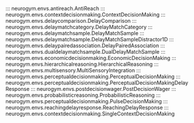 ::: neurogym.envs.antireach.AntiReach
::: neurogym.envs.contextdecisionmaking.ContextDecisionMaking
::: neurogym.envs.delaycomparison.DelayComparison
::: neurogym.envs.delaymatchcategory.DelayMatchCategory
::: neurogym.envs.delaymatchsample.DelayMatchSample
::: neurogym.envs.delaymatchsample.DelayMatchSampleDistractor1D
::: neurogym.envs.delaypairedassociation.DelayPairedAssociation
::: neurogym.envs.dualdelaymatchsample.DualDelayMatchSample
::: neurogym.envs.economicdecisionmaking.EconomicDecisionMaking
::: neurogym.envs.hierarchicalreasoning.HierarchicalReasoning
::: neurogym.envs.multisensory.MultiSensoryIntegration
::: neurogym.envs.perceptualdecisionmaking.PerceptualDecisionMaking
::: neurogym.envs.perceptualdecisionmaking.PerceptualDecisionMakingDelayResponse
::: neurogym.envs.postdecisionwager.PostDecisionWager
::: neurogym.envs.probabilisticreasoning.ProbabilisticReasoning
::: neurogym.envs.perceptualdecisionmaking.PulseDecisionMaking
::: neurogym.envs.reachingdelayresponse.ReachingDelayResponse
::: neurogym.envs.contextdecisionmaking.SingleContextDecisionMaking
